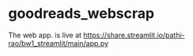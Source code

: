 # goodreads_webscrap

The web app. is live at https://share.streamlit.io/pathi-rao/bw1_streamlit/main/app.py
